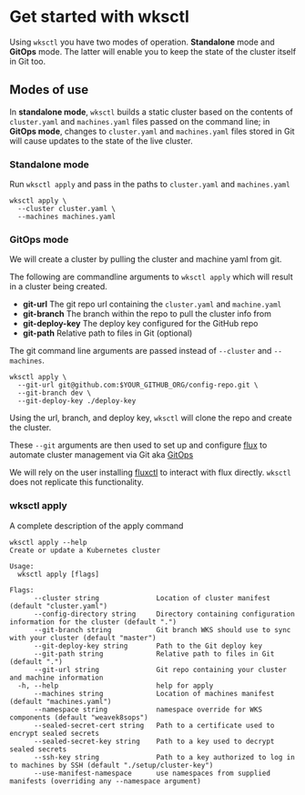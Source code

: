 # Get started with wksctl

Using `wksctl` you have two modes of operation. **Standalone** mode and **GitOps** mode. The latter will enable you to keep the state of the cluster itself in Git too.

## Modes of use

In **standalone mode**, `wksctl` builds a static cluster based on the contents of `cluster.yaml` and `machines.yaml` files passed on the command line; in **GitOps mode**, changes to `cluster.yaml` and `machines.yaml` files stored in Git will cause updates to the state of the live cluster.

### Standalone mode

Run `wksctl apply` and pass in the paths to `cluster.yaml` and `machines.yaml`

```console
wksctl apply \
  --cluster cluster.yaml \
  --machines machines.yaml
```

### GitOps mode

We will create a cluster by pulling the cluster and machine yaml from git.

The following are commandline arguments to `wksctl apply` which will result in a cluster being created.

- **git-url** The git repo url containing the `cluster.yaml` and `machine.yaml`
- **git-branch**  The branch within the repo to pull the cluster info from
- **git-deploy-key** The deploy key configured for the GitHub repo
- **git-path** Relative path to files in Git (optional)

The git command line arguments are passed instead of `--cluster` and `--machines`.

```console
wksctl apply \
  --git-url git@github.com:$YOUR_GITHUB_ORG/config-repo.git \
  --git-branch dev \
  --git-deploy-key ./deploy-key
```

Using the url, branch, and deploy key, `wksctl` will clone the repo and create the cluster.

These `--git` arguments are then used to set up and configure [flux](https://www.weave.works/oss/flux/) to automate cluster management via Git aka [GitOps](https://www.weave.works/technologies/gitops/)

We will rely on the user installing [fluxctl](https://docs.fluxcd.io/en/latest/references/fluxctl#installing-fluxctl) to interact with flux directly.  `wksctl` does not replicate this functionality.

### wksctl apply 
A complete description of the apply command

```console
wksctl apply --help
Create or update a Kubernetes cluster

Usage:
  wksctl apply [flags]

Flags:
      --cluster string              Location of cluster manifest (default "cluster.yaml")
      --config-directory string     Directory containing configuration information for the cluster (default ".")
      --git-branch string           Git branch WKS should use to sync with your cluster (default "master")
      --git-deploy-key string       Path to the Git deploy key
      --git-path string             Relative path to files in Git (default ".")
      --git-url string              Git repo containing your cluster and machine information
  -h, --help                        help for apply
      --machines string             Location of machines manifest (default "machines.yaml")
      --namespace string            namespace override for WKS components (default "weavek8sops")
      --sealed-secret-cert string   Path to a certificate used to encrypt sealed secrets
      --sealed-secret-key string    Path to a key used to decrypt sealed secrets
      --ssh-key string              Path to a key authorized to log in to machines by SSH (default "./setup/cluster-key")
      --use-manifest-namespace      use namespaces from supplied manifests (overriding any --namespace argument)
```
